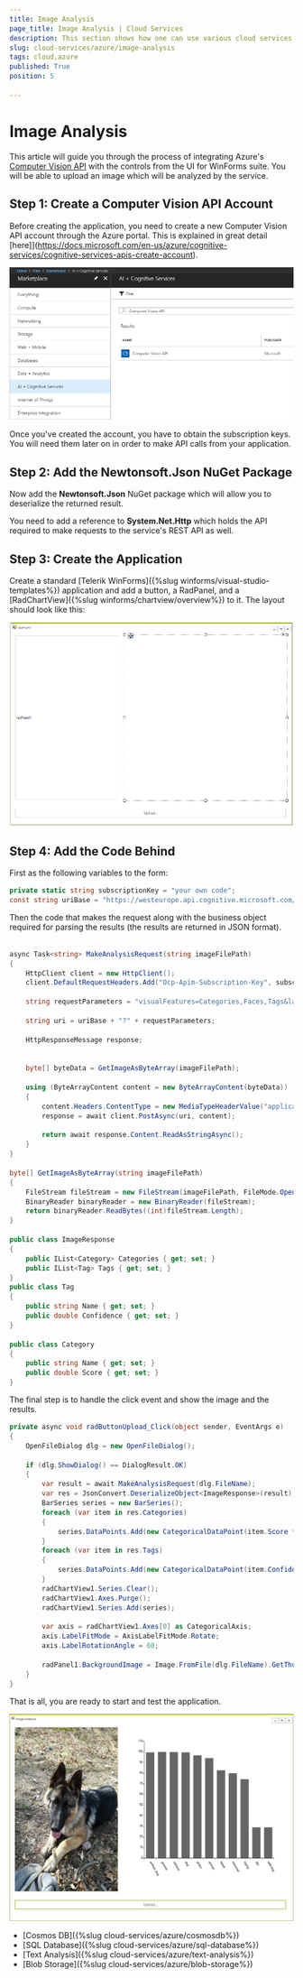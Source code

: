 ```yaml
---
title: Image Analysis
page_title: Image Analysis | Cloud Services
description: This section shows how one can use various cloud services like GoogleCloud, AWS, and Azure with the Telerik UI For Winforms suite.
slug: cloud-services/azure/image-analysis
tags: cloud,azure
published: True
position: 5

---
```


# Image Analysis

This article will guide you through the process of integrating Azure's [Computer Vision API](https://azure.microsoft.com/en-us/services/cognitive-services/computer-vision/) with the controls from the UI for WinForms suite. You will be able to upload an image which will be analyzed by the service.

## Step 1: Create a Computer Vision API Account

Before creating the application, you need to create a new Computer Vision API account through the Azure portal. This is explained in great detail [here]](https://docs.microsoft.com/en-us/azure/cognitive-services/cognitive-services-apis-create-account).

![](images/azure-cognitive-services-image-analysis001.png)

Once you've created the account, you have to obtain the subscription keys. You will need them later on in order to make API calls from your application.

## Step 2: Add the Newtonsoft.Json NuGet Package

Now add the **Newtonsoft.Json** NuGet package which will allow you to deserialize the returned result.

You need to add a reference to **System.Net.Http** which holds the API required to make requests to the service's REST API as well.

## Step 3: Create the Application

Create a standard [Telerik WinForms]({%slug winforms/visual-studio-templates%}) application and add a button, a RadPanel, and a [RadChartView]({%slug winforms/chartview/overview%}) to it. The layout should look like this:

![](images/azure-cognitive-services-image-analysis002.png)


## Step 4: Add the Code Behind

First as the following variables to the form:

````C#
private static string subscriptionKey = "your own code";
const string uriBase = "https://westeurope.api.cognitive.microsoft.com/vision/v1.0/analyze";


````


Then the code that makes the request along with the business object required for parsing the results (the results are returned in JSON format).

````C#

async Task<string> MakeAnalysisRequest(string imageFilePath)
{
    HttpClient client = new HttpClient();
    client.DefaultRequestHeaders.Add("Ocp-Apim-Subscription-Key", subscriptionKey);

    string requestParameters = "visualFeatures=Categories,Faces,Tags&language=en";

    string uri = uriBase + "?" + requestParameters;

    HttpResponseMessage response;


    byte[] byteData = GetImageAsByteArray(imageFilePath);

    using (ByteArrayContent content = new ByteArrayContent(byteData))
    {
        content.Headers.ContentType = new MediaTypeHeaderValue("application/octet-stream");
        response = await client.PostAsync(uri, content);

        return await response.Content.ReadAsStringAsync();
    }
}

byte[] GetImageAsByteArray(string imageFilePath)
{
    FileStream fileStream = new FileStream(imageFilePath, FileMode.Open, FileAccess.Read);
    BinaryReader binaryReader = new BinaryReader(fileStream);
    return binaryReader.ReadBytes((int)fileStream.Length);
}

public class ImageResponse
{
    public IList<Category> Categories { get; set; }
    public IList<Tag> Tags { get; set; }
}
public class Tag
{
    public string Name { get; set; }
    public double Confidence { get; set; }
}

public class Category
{
    public string Name { get; set; }
    public double Score { get; set; }
}
```` 


The final step is to handle the click event and show the image and the results.

````C#
private async void radButtonUpload_Click(object sender, EventArgs e)
{
    OpenFileDialog dlg = new OpenFileDialog();
 
    if (dlg.ShowDialog() == DialogResult.OK)
    {
        var result = await MakeAnalysisRequest(dlg.FileName);
        var res = JsonConvert.DeserializeObject<ImageResponse>(result);
        BarSeries series = new BarSeries();
        foreach (var item in res.Categories)
        {
            series.DataPoints.Add(new CategoricalDataPoint(item.Score * 100, item.Name));
        }
        foreach (var item in res.Tags)
        {
            series.DataPoints.Add(new CategoricalDataPoint(item.Confidence * 100, item.Name));
        }
        radChartView1.Series.Clear();
        radChartView1.Axes.Purge();
        radChartView1.Series.Add(series);

        var axis = radChartView1.Axes[0] as CategoricalAxis;
        axis.LabelFitMode = AxisLabelFitMode.Rotate;
        axis.LabelRotationAngle = 60;

        radPanel1.BackgroundImage = Image.FromFile(dlg.FileName).GetThumbnailImage(radPanel1.Width, radPanel1.Height, null, IntPtr.Zero);
    }
}

````


That is all, you are ready to start and test the application.

![](images/azure-cognitive-services-image-analysis003.png)

* [Cosmos DB]({%slug cloud-services/azure/cosmosdb%})
* [SQL Database]({%slug cloud-services/azure/sql-database%})
* [Text Analysis]({%slug cloud-services/azure/text-analysis%})
* [Blob Storage]({%slug cloud-services/azure/blob-storage%})